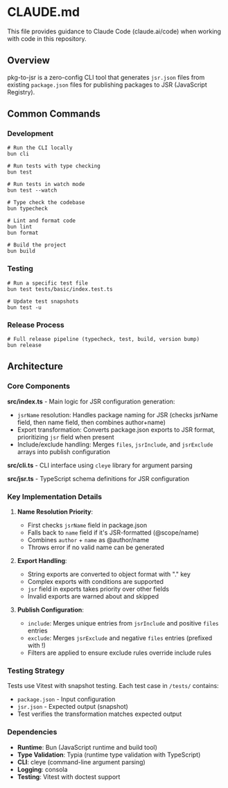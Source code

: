 # CLAUDE.md

This file provides guidance to Claude Code (claude.ai/code) when working with code in this repository.

## Overview

pkg-to-jsr is a zero-config CLI tool that generates `jsr.json` files from existing `package.json` files for publishing packages to JSR (JavaScript Registry).

## Common Commands

### Development
```fish
# Run the CLI locally
bun cli

# Run tests with type checking
bun test

# Run tests in watch mode
bun test --watch

# Type check the codebase
bun typecheck

# Lint and format code
bun lint
bun format

# Build the project
bun build
```

### Testing
```fish
# Run a specific test file
bun test tests/basic/index.test.ts

# Update test snapshots
bun test -u
```

### Release Process
```fish
# Full release pipeline (typecheck, test, build, version bump)
bun release
```

## Architecture

### Core Components

**src/index.ts** - Main logic for JSR configuration generation:
- `jsrName` resolution: Handles package naming for JSR (checks jsrName field, then name field, then combines author+name)
- Export transformation: Converts package.json exports to JSR format, prioritizing `jsr` field when present
- Include/exclude handling: Merges `files`, `jsrInclude`, and `jsrExclude` arrays into publish configuration

**src/cli.ts** - CLI interface using `cleye` library for argument parsing

**src/jsr.ts** - TypeScript schema definitions for JSR configuration

### Key Implementation Details

1. **Name Resolution Priority**:
   - First checks `jsrName` field in package.json
   - Falls back to `name` field if it's JSR-formatted (@scope/name)
   - Combines `author` + `name` as @author/name
   - Throws error if no valid name can be generated

2. **Export Handling**:
   - String exports are converted to object format with "." key
   - Complex exports with conditions are supported
   - `jsr` field in exports takes priority over other fields
   - Invalid exports are warned about and skipped

3. **Publish Configuration**:
   - `include`: Merges unique entries from `jsrInclude` and positive `files` entries
   - `exclude`: Merges `jsrExclude` and negative `files` entries (prefixed with !)
   - Filters are applied to ensure exclude rules override include rules

### Testing Strategy

Tests use Vitest with snapshot testing. Each test case in `/tests/` contains:
- `package.json` - Input configuration
- `jsr.json` - Expected output (snapshot)
- Test verifies the transformation matches expected output

### Dependencies

- **Runtime**: Bun (JavaScript runtime and build tool)
- **Type Validation**: Typia (runtime type validation with TypeScript)
- **CLI**: cleye (command-line argument parsing)
- **Logging**: consola
- **Testing**: Vitest with doctest support